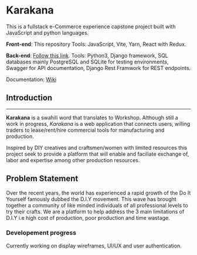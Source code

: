 # Karakana
This is a fullstack e-Commerce experience capstone project built with JavaScript and python languages.

**Front-end**: This repository
Tools: JavaScript, Vite, Yarn, React with Redux.

**Back-end**: [Follow this link](https://github.com/John-Kimani/karakana_client_microservice.git).
Tools: Python3, Django framework, SQL databases mainly PostgreSQL and SQLite for testing environments, Swagger for API documentation, Django Rest Framwork for REST endpoints.

Documentation: [Wiki](https://github.com/John-Kimani/karakana_server_microservice/wiki)

## Introduction
---
**Karakana** is a swahili word that translates to Workshop. Although still a work in progress, *Karakana* is a web application that connects users, willing traders to lease/rent/hire commercial tools for manufacturing and production.

Inspired by DIY creatives and craftsmen/women with limited resources this project seek to provide a platform that will enable and faciliate exchange of, labor and expertise among other production resources.

## Problem Statement

Over the recent years, the world has experienced a rapid growth of the Do It Yourself  famously dubbed the D.I.Y movement. This wave has brought together a community of like minded individuals of all professional levels to try their crafts. 
We are a platform to help address the 3 main limitations of D.I.Y i.e high cost of production, poor production and time wastage.

### Developement progress
Currently working on display wireframes, UI/UX and user authentication.